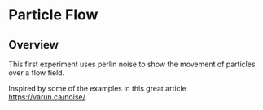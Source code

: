 # Particle Flow

## Overview

This first experiment uses perlin noise to show the movement of particles over a flow field.

Inspired by some of the examples in this great article <https://varun.ca/noise/>.
